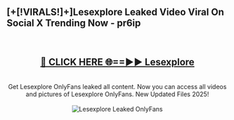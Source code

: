 <h2>[+[!VIRALS!]+]Lesexplore Leaked Video Viral On Social X Trending Now - pr6ip</h2>
<br>
<div align="center">
<h2><a href="https://libra.edu.pl?Lesexplore" rel="nofollow">🔴 CLICK HERE 🌐==►► Lesexplore</a></h2>
<br>
Get Lesexplore OnlyFans leaked all content. Now you can access all videos and pictures of Lesexplore OnlyFans. New Updated Files 2025!
<br>
<br>
<a href="https://libra.edu.pl?Lesexplore" rel="nofollow" data-target="animated-image.originalLink"><img src="https://i.ibb.co.com/WyWwxjT/player-gif2.gif" alt="Lesexplore Leaked OnlyFans" style="max-width: 100%; display: inline-block;" data-target="animated-image.originalImage"></a>
</div>
<br>